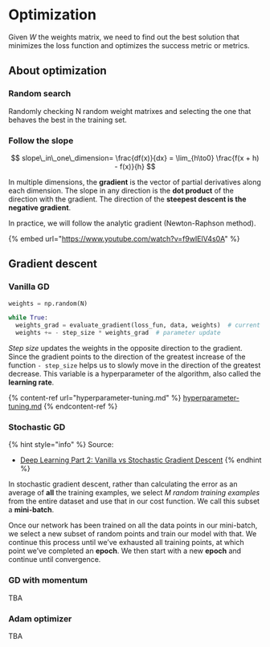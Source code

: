 # Optimization

Given _W_ the weights matrix, we need to find out the best solution that minimizes the loss function and optimizes the success metric or metrics.

## About optimization

### Random search

Randomly checking N random weight matrixes and selecting the one that behaves the best in the training set.

### Follow the slope

$$
slope\_in\_one\_dimension= \frac{df(x)}{dx} = \lim_{h\to0} \frac{f(x + h) - f(x)}{h}
$$



In multiple dimensions, the **gradient** is the vector of partial derivatives along each dimension. The slope in any direction is the **dot product** of the direction with the gradient. The direction of the **steepest descent is the negative gradient**.

In practice, we will follow the analytic gradient (Newton-Raphson method).

{% embed url="https://www.youtube.com/watch?v=f9wIElV4s0A" %}

## Gradient descent

### Vanilla GD

```python
weights = np.random(N)

while True:
  weights_grad = evaluate_gradient(loss_fun, data, weights)  # current gradient
  weights += - step_size * weights_grad  # parameter update
```

_Step size_ updates the weights in the opposite direction to the gradient. Since the gradient points to the direction of the greatest increase of the function `- step_size` helps us to slowly move in the direction of the greatest decrease. This variable is a hyperparameter of the algorithm, also called the **learning rate**.

{% content-ref url="hyperparameter-tuning.md" %}
[hyperparameter-tuning.md](hyperparameter-tuning.md)
{% endcontent-ref %}

### Stochastic GD

{% hint style="info" %}
Source:&#x20;

* [Deep Learning Part 2: Vanilla vs Stochastic Gradient Descent](https://medium.com/geekculture/deep-learning-part-2-vanilla-vs-stochastic-gradient-descent-6bcecc26fd51)
{% endhint %}

In stochastic gradient descent, rather than calculating the error as an average of **all** the training examples, we select _M random training examples_ from the entire dataset and use that in our cost function. We call this subset a **mini-batch**.

Once our network has been trained on all the data points in our mini-batch, we select a new subset of random points and train our model with that. We continue this process until we’ve exhausted all training points, at which point we’ve completed an **epoch**. We then start with a new **epoch** and continue until convergence.

### GD with momentum

TBA

### Adam optimizer

TBA
